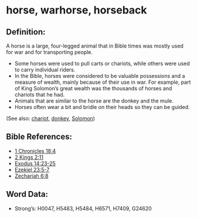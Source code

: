 # horse, warhorse, horseback

## Definition:

A horse is a large, four-legged animal that in Bible times was mostly used for war and for transporting people.

* Some horses were used to pull carts or chariots, while others were used to carry individual riders.
* In the Bible, horses were considered to be valuable possessions and a measure of wealth, mainly because of their use in war. For example, part of King Solomon’s great wealth was the thousands of horses and chariots that he had.
* Animals that are similar to the horse are the donkey and the mule.
* Horses often wear a bit and bridle on their heads so they can be guided.

(See also: [chariot](../other/chariot.md), [donkey](../other/donkey.md), [Solomon](../names/solomon.md))

## Bible References:

* [1 Chronicles 18:4](rc://en/tn/help/1ch/18/04)
* [2 Kings 2:11](rc://en/tn/help/2ki/02/11)
* [Exodus 14:23-25](rc://en/tn/help/exo/14/23)
* [Ezekiel 23:5-7](rc://en/tn/help/ezk/23/05)
* [Zechariah 6:8](rc://en/tn/help/zec/06/08)

## Word Data:

* Strong’s: H0047, H5483, H5484, H6571, H7409, G24620
